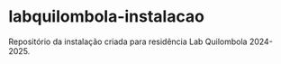 # labquilombola-instalacao
 Repositório da instalação criada para residência Lab Quilombola 2024-2025.
